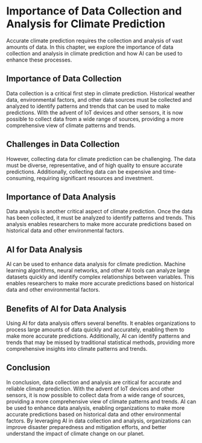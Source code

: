 Importance of Data Collection and Analysis for Climate Prediction
==========================================================================================================================================

Accurate climate prediction requires the collection and analysis of vast amounts of data. In this chapter, we explore the importance of data collection and analysis in climate prediction and how AI can be used to enhance these processes.

Importance of Data Collection
-----------------------------

Data collection is a critical first step in climate prediction. Historical weather data, environmental factors, and other data sources must be collected and analyzed to identify patterns and trends that can be used to make predictions. With the advent of IoT devices and other sensors, it is now possible to collect data from a wide range of sources, providing a more comprehensive view of climate patterns and trends.

Challenges in Data Collection
-----------------------------

However, collecting data for climate prediction can be challenging. The data must be diverse, representative, and of high quality to ensure accurate predictions. Additionally, collecting data can be expensive and time-consuming, requiring significant resources and investment.

Importance of Data Analysis
---------------------------

Data analysis is another critical aspect of climate prediction. Once the data has been collected, it must be analyzed to identify patterns and trends. This analysis enables researchers to make more accurate predictions based on historical data and other environmental factors.

AI for Data Analysis
--------------------

AI can be used to enhance data analysis for climate prediction. Machine learning algorithms, neural networks, and other AI tools can analyze large datasets quickly and identify complex relationships between variables. This enables researchers to make more accurate predictions based on historical data and other environmental factors.

Benefits of AI for Data Analysis
--------------------------------

Using AI for data analysis offers several benefits. It enables organizations to process large amounts of data quickly and accurately, enabling them to make more accurate predictions. Additionally, AI can identify patterns and trends that may be missed by traditional statistical methods, providing more comprehensive insights into climate patterns and trends.

Conclusion
----------

In conclusion, data collection and analysis are critical for accurate and reliable climate prediction. With the advent of IoT devices and other sensors, it is now possible to collect data from a wide range of sources, providing a more comprehensive view of climate patterns and trends. AI can be used to enhance data analysis, enabling organizations to make more accurate predictions based on historical data and other environmental factors. By leveraging AI in data collection and analysis, organizations can improve disaster preparedness and mitigation efforts, and better understand the impact of climate change on our planet.
